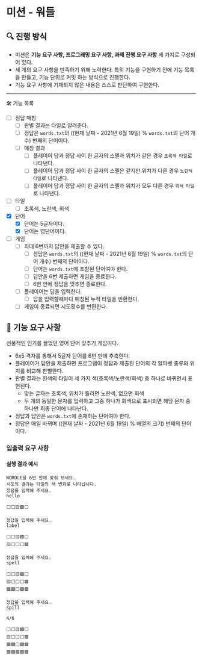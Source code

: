 # 미션 - 워들

## 🔍 진행 방식

- 미션은 **기능 요구 사항, 프로그래밍 요구 사항, 과제 진행 요구 사항** 세 가지로 구성되어 있다.
- 세 개의 요구 사항을 만족하기 위해 노력한다. 특히 기능을 구현하기 전에 기능 목록을 만들고, 기능 단위로 커밋 하는 방식으로 진행한다.
- 기능 요구 사항에 기재되지 않은 내용은 스스로 판단하여 구현한다.

---

🛠 기능 목록
- [ ]  정답 매칭
    - [ ]  판별 결과는 타일로 알려준다.
    - [ ]  정답은 `words.txt`의 ((현재 날짜 - 2021년 6월 19일) % `words.txt`의 단어 개수) 번째의 단어이다.
    - [ ]  매칭 결과
        - [ ]  플레이어 답과 정답 사이 한 글자의 스펠과 위치가 같은 경우 `초록색 타일`로 나타낸다.
        - [ ]  플레이어 답과 정답 사이 한 글자의 스펠은 같지만 위치가 다른 경우 `노란색 타일`로 나타낸다.
        - [ ]  플레이어 답과 정답 사이 한 글자의 스펠과 위치가 모두 다른 경우 `회색 타일`로 나타낸다.
- [ ]  타일
    - [ ]  초록색, 노란색, 회색
- [x]  단어
    - [x]  단어는 5글자이다.
    - [x]  단어는 영단어이다.
- [ ]  게임
    - [ ]  최대 6번까지 답안을 제출할 수 있다.
        - [ ]  정답은 `words.txt`의 ((현재 날짜 - 2021년 6월 19일) % `words.txt`의 단어 개수) 번째의 단어이다.
        - [ ]  단어는 `words.txt`에 포함된 단어여야 한다.
        - [ ]  답안을 6번 제출하면 게임을 종료한다.
        - [ ]  6번 안에 정답을 맞추면 종료한다.
    - [ ]  플레이어는 답을 입력한다.
        - [ ]  답을 입력할때마다 매칭된 누적 타일을 반환한다.
    - [ ]  게임이 종료되면 시도횟수를 반환한다.

## 🚀 기능 요구 사항

선풍적인 인기를 끌었던 영어 단어 맞추기 게임이다.

- 6x5 격자를 통해서 5글자 단어를 6번 만에 추측한다.
- 플레이어가 답안을 제출하면 프로그램이 정답과 제출된 단어의 각 알파벳 종류와 위치를 비교해 판별한다.
- 판별 결과는 흰색의 타일이 세 가지 색(초록색/노란색/회색) 중 하나로 바뀌면서 표현된다.
   - 맞는 글자는 초록색, 위치가 틀리면 노란색, 없으면 회색
   - 두 개의 동일한 문자를 입력하고 그중 하나가 회색으로 표시되면 해당 문자 중 하나만 최종 단어에 나타난다.
- 정답과 답안은 `words.txt`에 존재하는 단어여야 한다.
- 정답은 매일 바뀌며 ((현재 날짜 - 2021년 6월 19일) % 배열의 크기) 번째의 단어이다.

### 입출력 요구 사항

#### 실행 결과 예시

```
WORDLE을 6번 만에 맞춰 보세요.
시도의 결과는 타일의 색 변화로 나타납니다.
정답을 입력해 주세요.
hello

⬜⬜🟨🟩⬜

정답을 입력해 주세요.
label

⬜⬜🟨🟩⬜
🟨⬜⬜⬜🟩

정답을 입력해 주세요.
spell

⬜⬜🟨🟩⬜
🟨⬜⬜⬜🟩
🟩🟩⬜🟩🟩

정답을 입력해 주세요.
spill

4/6

⬜⬜🟨🟩⬜
🟨⬜⬜⬜🟩
🟩🟩⬜🟩🟩
🟩🟩🟩🟩🟩
```
